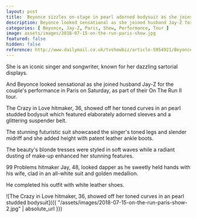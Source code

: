 ```yaml
---
layout: post
title:  Beyonce sizzles on-stage in pearl adorned bodysuit as she joins husband Jay-Z for On The Run II Paris show
description: Beyonce looked sensational as she joined husband Jay-Z for the couple's performance in Paris on Saturday, as part of their On The Run II tour.
categories: [ Beyonce, Jay-Z, Paris, Show, Performance, Tour ]
image: assets/images/2018-07-15-on-the-run-paris-show.jpg
featured: false
hidden: false
reference: http://www.dailymail.co.uk/tvshowbiz/article-5954921/Beyonce-joins-husband-Jay-Z-Run-II-Paris-show.html
---
```

She is an iconic singer and songwriter, known for her dazzling sartorial displays.

And Beyonce looked sensational as she joined husband Jay-Z for the couple's performance in Paris on Saturday, as part of their On The Run II tour.

The Crazy in Love hitmaker, 36, showed off her toned curves in an pearl studded bodysuit which featured elaborately adorned sleeves and a glittering suspender belt.

The stunning futuristic suit showcased the singer's toned legs and slender midriff and she added height with patent leather ankle boots.

The beauty's blonde tresses were styled in soft waves while a radiant dusting of make-up enhanced her stunning features.

99 Problems hitmaker Jay, 48, looked dapper as he sweetly held hands with his wife, clad in an all-white suit and golden medallion.     

He completed his outfit with white leather shoes. 

![The Crazy in Love hitmaker, 36, showed off her toned curves in an pearl studded bodysuit]({{ "/assets/images/2018-07-15-on-the-run-paris-show-2.jpg" | absolute_url }})

